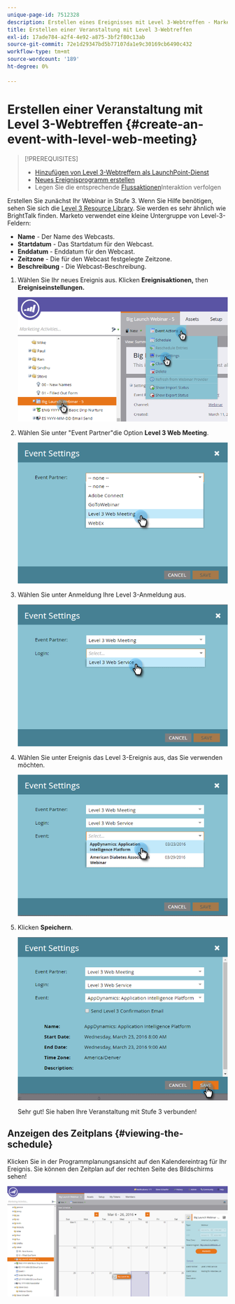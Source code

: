 ```yaml
---
unique-page-id: 7512328
description: Erstellen eines Ereignisses mit Level 3-Webtreffen - Marketo-Dokumente - Produktdokumentation
title: Erstellen einer Veranstaltung mit Level 3-Webtreffen
exl-id: 17ade784-a2f4-4e92-a875-3bf2f80c13ab
source-git-commit: 72e1d29347bd5b77107da1e9c30169cb6490c432
workflow-type: tm+mt
source-wordcount: '189'
ht-degree: 0%

---
```


# Erstellen einer Veranstaltung mit Level 3-Webtreffen {#create-an-event-with-level-web-meeting}

>[!PREREQUISITES]
>
>* [Hinzufügen von Level 3-Webtreffern als LaunchPoint-Dienst](/help/marketo/product-docs/administration/additional-integrations/add-level-3-web-meeting-as-a-launchpoint-service.md)
>* [Neues Ereignisprogramm erstellen](/help/marketo/product-docs/demand-generation/events/understanding-events/create-a-new-event-program.md)
>* Legen Sie die entsprechende [Flussaktionen](/help/marketo/product-docs/core-marketo-concepts/smart-campaigns/flow-actions/add-a-flow-step-to-a-smart-campaign.md)Interaktion verfolgen


Erstellen Sie zunächst Ihr Webinar in Stufe 3. Wenn Sie Hilfe benötigen, sehen Sie sich die [Level 3 Resource Library](https://www.level3.com/en/resource-library/). Sie werden es sehr ähnlich wie BrightTalk finden.  Marketo verwendet eine kleine Untergruppe von Level-3-Feldern:

* **Name** - Der Name des Webcasts.
* **Startdatum** - Das Startdatum für den Webcast.
* **Enddatum** - Enddatum für den Webcast.
* **Zeitzone** - Die für den Webcast festgelegte Zeitzone.
* **Beschreibung** - Die Webcast-Beschreibung.

1. Wählen Sie Ihr neues Ereignis aus. Klicken **Ereignisaktionen,** then **Ereigniseinstellungen.**

   ![](assets/image2016-3-24-15-3a40-3a39.png)

1. Wählen Sie unter &quot;Event Partner&quot;die Option **Level 3 Web Meeting**.

   ![](assets/image2016-3-24-15-3a42-3a10.png)

1. Wählen Sie unter Anmeldung Ihre Level 3-Anmeldung aus.

   ![](assets/image2016-3-24-15-3a43-3a43.png)

1. Wählen Sie unter Ereignis das Level 3-Ereignis aus, das Sie verwenden möchten.

   ![](assets/image2016-3-24-15-3a44-3a41.png)

1. Klicken **Speichern**.

   ![](assets/image2016-3-24-15-3a45-3a31.png)

   Sehr gut! Sie haben Ihre Veranstaltung mit Stufe 3 verbunden!

## Anzeigen des Zeitplans  {#viewing-the-schedule}

Klicken Sie in der Programmplanungsansicht auf den Kalendereintrag für Ihr Ereignis. Sie können den Zeitplan auf der rechten Seite des Bildschirms sehen!

![](assets/image2016-3-24-15-3a51-3a7.png)
